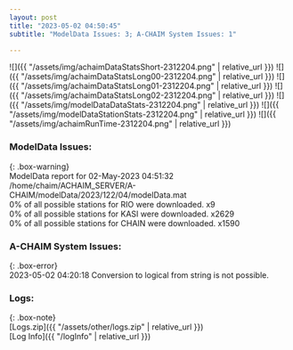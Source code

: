 ```yaml
---
layout: post
title: "2023-05-02 04:50:45"
subtitle: "ModelData Issues: 3; A-CHAIM System Issues: 1"

---
```


![]({{ "/assets/img/achaimDataStatsShort-2312204.png" | relative_url }})
![]({{ "/assets/img/achaimDataStatsLong00-2312204.png" | relative_url }})
![]({{ "/assets/img/achaimDataStatsLong01-2312204.png" | relative_url }})
![]({{ "/assets/img/achaimDataStatsLong02-2312204.png" | relative_url }})
![]({{ "/assets/img/modelDataDataStats-2312204.png" | relative_url }})
![]({{ "/assets/img/modelDataStationStats-2312204.png" | relative_url }})
![]({{ "/assets/img/achaimRunTime-2312204.png" | relative_url }})


### ModelData Issues:  
  
{: .box-warning}  
 ModelData report for 02-May-2023 04:51:32   
 /home/chaim/ACHAIM_SERVER/A-CHAIM/modelData/2023/122/04/modelData.mat   
 0% of all possible stations for RIO were downloaded. x9   
 0% of all possible stations for KASI were downloaded. x2629   
 0% of all possible stations for CHAIN were downloaded. x1590   
  
### A-CHAIM System Issues:  
  
{: .box-error}  
2023-05-02 04:20:18 Conversion to logical from string is not possible.  

### Logs:  
  
{: .box-note}  
[Logs.zip]({{ "/assets/other/logs.zip" | relative_url }})  
[Log Info]({{ "/logInfo" | relative_url }})  

